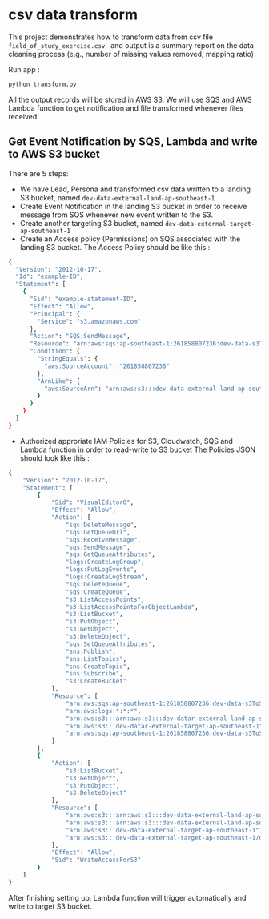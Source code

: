 # csv data transform

This project demonstrates how to transform data from csv file ```field_of_study_exercise.csv ``` and output is a summary report on the data cleaning process (e.g., number of
missing values removed, mapping ratio)

Run app : 
```bash
python transform.py
```
All the output records will be stored in AWS S3. We will use SQS and AWS Lambda function to get notification and file transformed whenever files received. 

## Get Event Notification by SQS, Lambda and write to AWS S3 bucket 
There are 5 steps: 
- We have Lead, Persona and transformed csv data written to a landing S3 bucket, named ```dev-data-external-land-ap-southeast-1 ```
- Create Event Notification in the landing S3 bucket in order to receive message from SQS whenever new event written to the S3. 
- Create another targeting S3 bucket, named ```dev-data-external-target-ap-southeast-1 ``` 
- Create an Access policy (Permissions) on SQS associated with the landing S3 bucket. The Access Policy should be like this : 
```bash 
{
  "Version": "2012-10-17",
  "Id": "example-ID",
  "Statement": [
    {
      "Sid": "example-statement-ID",
      "Effect": "Allow",
      "Principal": {
        "Service": "s3.amazonaws.com"
      },
      "Action": "SQS:SendMessage",
      "Resource": "arn:aws:sqs:ap-southeast-1:261858807236:dev-data-s3ToSqsTest",
      "Condition": {
        "StringEquals": {
          "aws:SourceAccount": "261858807236"
        },
        "ArnLike": {
          "aws:SourceArn": "arn:aws:s3:::dev-data-external-land-ap-southeast-1"
        }
      }
    }
  ]
} 
```
- Authorized approriate IAM Policies for S3, Cloudwatch, SQS and Lambda function in order to read-write to S3 bucket
The Policies JSON should look like this : 
```bash
{
    "Version": "2012-10-17",
    "Statement": [
        {
            "Sid": "VisualEditor0",
            "Effect": "Allow",
            "Action": [
                "sqs:DeleteMessage",
                "sqs:GetQueueUrl",
                "sqs:ReceiveMessage",
                "sqs:SendMessage",
                "sqs:GetQueueAttributes",
                "logs:CreateLogGroup",
                "logs:PutLogEvents",
                "logs:CreateLogStream",
                "sqs:DeleteQueue",
                "sqs:CreateQueue",
                "s3:ListAccessPoints",
                "s3:ListAccessPointsForObjectLambda",
                "s3:ListBucket",
                "s3:PutObject",
                "s3:GetObject",
                "s3:DeleteObject",
                "sqs:SetQueueAttributes",
                "sns:Publish",
                "sns:ListTopics",
                "sns:CreateTopic",
                "sns:Subscribe",
                "s3:CreateBucket"
            ],
            "Resource": [
                "arn:aws:sqs:ap-southeast-1:261858807236:dev-data-s3ToSqsTest",
                "arn:aws:logs:*:*:*",
                "arn:aws:s3:::arn:aws:s3:::dev-datar-external-land-ap-southeast-1",
                "arn:aws:s3:::dev-datar-external-target-ap-southeast-1",
                "arn:aws:sqs:ap-southeast-1:261858807236:dev-data-s3ToSqsTest"
            ]
        },
        {
            "Action": [
                "s3:ListBucket",
                "s3:GetObject",
                "s3:PutObject",
                "s3:DeleteObject"
            ],
            "Resource": [
                "arn:aws:s3:::arn:aws:s3:::dev-data-external-land-ap-southeast-1",
                "arn:aws:s3:::arn:aws:s3:::dev-data-external-land-ap-southeast-1/data/*",
                "arn:aws:s3:::dev-data-external-target-ap-southeast-1",
                "arn:aws:s3:::dev-data-external-target-ap-southeast-1/data/*"
            ],
            "Effect": "Allow",
            "Sid": "WriteAccessForS3"
        }
    ]
}

```
After finishing setting up, Lambda function will trigger automatically and write to target S3 bucket. 
